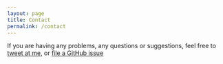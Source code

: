 ```yaml
---
layout: page
title: Contact
permalink: /contact
---
```


If you are having any problems, any questions or suggestions, feel free to [tweet at me](https://twitter.com/intent/tweet?text=%40baguswilar), or [file a GitHub issue](https://github.com/lenpaul/bawil45/issues/new)
